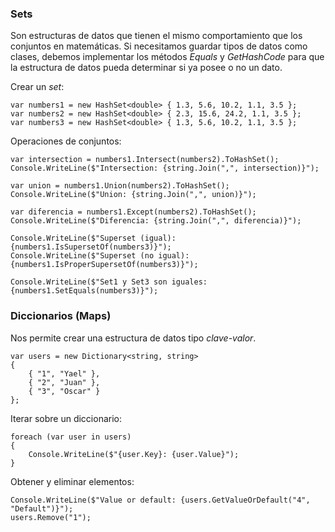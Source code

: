 ### Sets

Son estructuras de datos que tienen el mismo comportamiento que los conjuntos en matemáticas. Si necesitamos guardar tipos de datos como clases, debemos implementar los métodos *Equals* y *GetHashCode* para que la estructura de datos pueda determinar si ya posee o no un dato.

Crear un *set*:

```
var numbers1 = new HashSet<double> { 1.3, 5.6, 10.2, 1.1, 3.5 };
var numbers2 = new HashSet<double> { 2.3, 15.6, 24.2, 1.1, 3.5 };
var numbers3 = new HashSet<double> { 1.3, 5.6, 10.2, 1.1, 3.5 };
```

Operaciones de conjuntos:

```
var intersection = numbers1.Intersect(numbers2).ToHashSet();
Console.WriteLine($"Intersection: {string.Join(",", intersection)}");

var union = numbers1.Union(numbers2).ToHashSet();
Console.WriteLine($"Union: {string.Join(",", union)}");

var diferencia = numbers1.Except(numbers2).ToHashSet();
Console.WriteLine($"Diferencia: {string.Join(",", diferencia)}");

Console.WriteLine($"Superset (igual): {numbers1.IsSupersetOf(numbers3)}");
Console.WriteLine($"Superset (no igual): {numbers1.IsProperSupersetOf(numbers3)}");

Console.WriteLine($"Set1 y Set3 son iguales: {numbers1.SetEquals(numbers3)}");
```
### Diccionarios (Maps)

Nos permite crear una estructura de datos tipo *clave-valor*.

```
var users = new Dictionary<string, string>
{
    { "1", "Yael" },
    { "2", "Juan" },
    { "3", "Oscar" }
};
```

 Iterar sobre un diccionario:
 
```
foreach (var user in users)
{
    Console.WriteLine($"{user.Key}: {user.Value}");
}
```

Obtener y eliminar elementos:

```
Console.WriteLine($"Value or default: {users.GetValueOrDefault("4", "Default")}");
users.Remove("1");
```